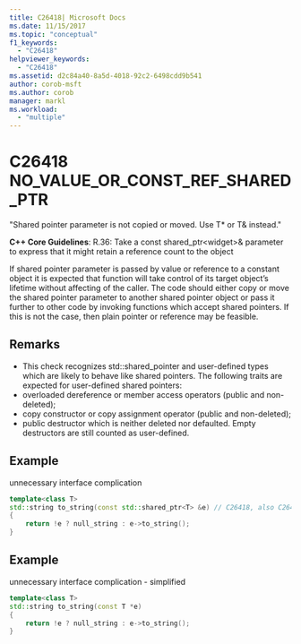 ```yaml
---
title: C26418| Microsoft Docs
ms.date: 11/15/2017
ms.topic: "conceptual"
f1_keywords:
  - "C26418"
helpviewer_keywords:
  - "C26418"
ms.assetid: d2c84a40-8a5d-4018-92c2-6498cdd9b541
author: corob-msft
ms.author: corob
manager: markl
ms.workload:
  - "multiple"
---
```

# C26418 NO_VALUE_OR_CONST_REF_SHARED_PTR
"Shared pointer parameter is not copied or moved. Use T* or T& instead."

**C++ Core Guidelines**:
R.36: Take a const shared_ptr\<widget>& parameter to express that it might retain a reference count to the object

If shared pointer parameter is passed by value or reference to a constant object it is expected that function will take control of its target object’s lifetime without affecting of the caller. The code should either copy or move the shared pointer parameter to another shared pointer object or pass it further to other code by invoking functions which accept shared pointers. If this is not the case, then plain pointer or reference may be feasible.

## Remarks
- This check recognizes std::shared_pointer and user-defined types which are likely to behave like shared pointers. The following traits are expected for user-defined shared pointers:
- overloaded dereference or member access operators (public and non-deleted);
- copy constructor or copy assignment operator (public and non-deleted);
- public destructor which is neither deleted nor defaulted. Empty destructors are still counted as user-defined.

## Example
unnecessary interface complication

```cpp
template<class T>
std::string to_string(const std::shared_ptr<T> &e) // C26418, also C26415 SMART_PTR_NOT_NEEDED
{
    return !e ? null_string : e->to_string();
}
```

## Example
unnecessary interface complication - simplified

```cpp
template<class T>
std::string to_string(const T *e)
{
    return !e ? null_string : e->to_string();
}
```

